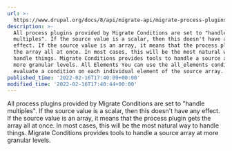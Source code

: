 ```yaml
---
url: >-
  https://www.drupal.org/docs/8/api/migrate-api/migrate-process-plugins/migrate-conditions/handling-source-arrays
description: >-
  All process plugins provided by Migrate Conditions are set to "handle
  multiples". If the source value is a scalar, then this doesn't have any
  effect. If the source value is an array, it means that the process plugin gets
  the array all at once. In most cases, this will be the most natural way to
  handle things. Migrate Conditions provides tools to handle a source array at
  more granular levels. All Elements You can use the all_elements condition to
  evaluate a condition on each individual element of the source array.
published_time: '2022-02-16T17:40:09+00:00'
modified_time: '2022-02-16T17:40:44+00:00'
---
```

All process plugins provided by Migrate Conditions are set to "handle multiples". If the source value is a scalar, then this doesn't have any effect. If the source value is an array, it means that the process plugin gets the array all at once. In most cases, this will be the most natural way to handle things. Migrate Conditions provides tools to handle a source array at more granular levels.
